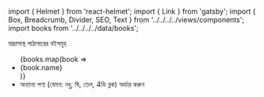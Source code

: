 import { Helmet } from 'react-helmet';
import { Link } from 'gatsby';
import { Box, Breadcrumb, Divider, SEO, Text } from '../../../../views/components';
import books from '../../../../data/books';

<SEO pageTitle="মাদ্রাসাস্থ পাঠাগারের বইসমূহ" />
<Box maxWidth={960} margin="0 auto" padding={{ xs: 3, sm: 4 }}>
  <Text variant="h2" textAlign="center">
    মাদ্রাসাস্থ পাঠাগারের বইসমূহ
  </Text>
  <Divider />
  <Breadcrumb
    links={[
      { url: '/', name: 'নীড়পাতা' },
      { url: '/finance/', name: 'আর্থিক ব্যাপার' },
      { url: '/business-of-madrassa/', name: 'মাদ্রাসার আয়ের উৎস যখন ব্যবসা' },
    ]}
  />
  <Divider />

<ul>
{books.map(book => <li key={book.url}><Link to={`./${book.url}/`}>{book.name}</Link></li>)}
<li><Link to="../">অন্যান্য পণ্য (যেমন: নধু, ঘি, তেল, 4ডি ব্লক) অর্ডার করুন</Link></li>
</ul>

</Box>

